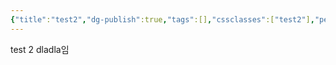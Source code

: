 ```yaml
---
{"title":"test2","dg-publish":true,"tags":[],"cssclasses":["test2"],"permalink":"/test-test-2/","dgPassFrontmatter":true,"noteIcon":""}
---
```


test 2 dladla임 
